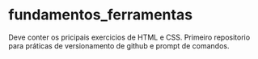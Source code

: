 # fundamentos_ferramentas
Deve conter os pricipais exercicios de HTML e CSS.
Primeiro repositorio para práticas de versionamento de github e prompt de comandos.

